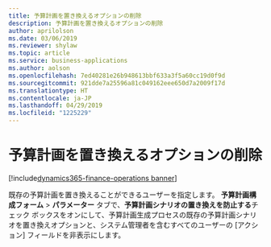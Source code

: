```yaml
---
title: 予算計画を置き換えるオプションの削除
description: 予算計画を置き換えるオプションの削除
author: aprilolson
ms.date: 03/06/2019
ms.reviewer: shylaw
ms.topic: article
ms.service: business-applications
ms.author: aolson
ms.openlocfilehash: 7ed40281e26b948613bbf633a3f5a60cc19d0f9d
ms.sourcegitcommit: 921dde7a25596a81c049162eee650d7a2009f17d
ms.translationtype: HT
ms.contentlocale: ja-JP
ms.lasthandoff: 04/29/2019
ms.locfileid: "1225229"
---
```

# <a name="remove-option-to-replace-budget-plans"></a>予算計画を置き換えるオプションの削除 
[!include[dynamics365-finance-operations banner](../includes/dynamics365-finance-operations.md)]


既存の予算計画を置き換えることができるユーザーを指定します。 **予算計画構成フォーム** > **パラメーター** タブで、**予算計画シナリオの置き換えを防止する**チェック ボックスをオンにして、予算計画生成プロセスの既存の予算計画シナリオを置き換えオプションと、システム管理者を含むすべてのユーザーの [アクション] フィールドを非表示にします。
